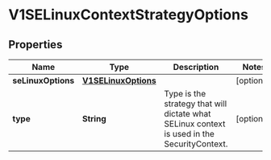 
# V1SELinuxContextStrategyOptions

## Properties
Name | Type | Description | Notes
------------ | ------------- | ------------- | -------------
**seLinuxOptions** | [**V1SELinuxOptions**](V1SELinuxOptions.md) |  |  [optional]
**type** | **String** | Type is the strategy that will dictate what SELinux context is used in the SecurityContext. |  [optional]



